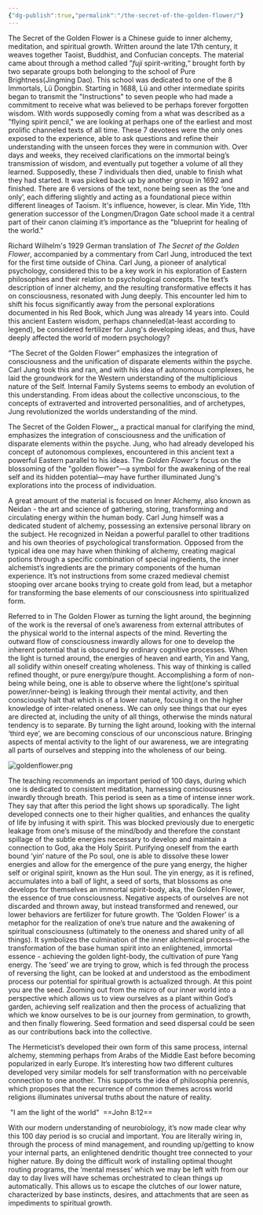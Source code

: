 ```yaml
---
{"dg-publish":true,"permalink":"/the-secret-of-the-golden-flower/"}
---
```



The Secret of the Golden Flower is a Chinese guide to inner alchemy, meditation, and spiritual growth. Written around the late 17th century, it weaves together Taoist, Buddhist, and Confucian concepts. The material came about through a method called ”_fuji_ spirit-writing,“ brought forth by two separate groups both belonging to the school of Pure Brightness(Jingming Dao). This school was dedicated to one of the 8 Immortals, Lü Dongbin. Starting in 1688, Lü and other intermediate spirits began to transmit the "Instructions" to seven people who had made a commitment to receive what was believed to be perhaps forever forgotten wisdom. With words supposedly coming from a what was described as a "flying spirit pencil," we are looking at perhaps one of the earliest and most prolific channeled texts of all time. These 7 devotees were the only ones exposed to the experience, able to ask questions and refine their understanding with the unseen forces they were in communion with. Over days and weeks, they received clarifications on the immortal being’s transmission of wisdom, and eventually put together a volume of all they learned. Supposedly, these 7 individuals then died, unable to finish what they had started. It was picked back up by another group in 1692 and finished. There are 6 versions of the text, none being seen as the ‘one and only’, each differing slightly and acting as a foundational piece within different lineages of Taoism. It's influence, however, is clear. Min Yide, 11th generation successor of the Longmen/Dragon Gate school made it a central part of their canon claiming it’s importance as the "blueprint for healing of the world." 

Richard Wilhelm's 1929 German translation of _The Secret of the Golden Flower_, accompanied by a commentary from Carl Jung, introduced the text for the first time outside of China. Carl Jung, a pioneer of analytical psychology, considered this to be a key work in his exploration of Eastern philosophies and their relation to psychological concepts. The text’s description of inner alchemy, and the resulting transformative effects it has on consciousness, resonated with Jung deeply. This encounter led him to shift his focus significantly away from the personal explorations documented in his Red Book, which Jung was already 14 years into. Could this ancient Eastern wisdom, perhaps channeled(at-least according to legend), be considered fertilizer for Jung's developing ideas, and thus, have deeply affected the world of modern psychology? 

“The Secret of the Golden Flower” emphasizes the integration of consciousness and the unification of disparate elements within the psyche. Carl Jung took this and ran, and with his idea of autonomous complexes, he laid the groundwork for the Western understanding of the multiplicious nature of the Self. Internal Family Systems seems to embody an evolution of this understanding. From ideas about the collective unconscious, to the concepts of extraverted and introverted personalities, and of archetypes, Jung revolutionized the worlds understanding of the mind. 

The Secret of the Golden Flower_, a practical manual for clarifying the mind, emphasizes the integration of consciousness and the unification of disparate elements within the psyche. Jung, who had already developed his concept of autonomous complexes, encountered in this ancient text a powerful Eastern parallel to his ideas. The _Golden Flower's_ focus on the blossoming of the "golden flower"—a symbol for the awakening of the real self and its hidden potential—may have further illuminated Jung's explorations into the process of individuation.

A great amount of the material is focused on Inner Alchemy, also known as Neidan - the art and science of gathering, storing, transforming and circulating energy within the human body. Carl Jung himself was a dedicated student of alchemy, possessing an extensive personal library on the subject. He recognized in Neidan a powerful parallel to other traditions and his own theories of psychological transformation. Opposed from the typical idea one may have when thinking of alchemy, creating magical potions through a specific combination of special ingredients, the inner alchemist’s ingredients are the primary components of the human experience. It’s not instructions from some crazed medieval chemist stooping over arcane books trying to create gold from lead, but a metaphor for transforming the base elements of our consciousness into spiritualized form.

Referred to in The Golden Flower as turning the light around, the beginning of the work is the reversal of one’s awareness from external attributes of the physical world to the internal aspects of the mind. Reverting the outward flow of consciousness inwardly allows for one to develop the inherent potential that is obscured by ordinary cognitive processes. When the light is turned around, the energies of heaven and earth, Yin and Yang, all solidify within oneself creating wholeness. This way of thinking is called refined thought, or pure energy/pure thought. Accomplishing a form of non-being while being, one is able to observe where the light(one's spiritual power/inner-being) is leaking through their mental activity, and then consciously halt that which is of a lower nature, focusing it on the higher knowledge of inter-related oneness. We can only see things that our eyes are directed at, including the unity of all things, otherwise the minds natural tendency is to separate. By turning the light around, looking with the internal ‘third eye’, we are becoming conscious of our unconscious nature. Bringing aspects of mental activity to the light of our awareness, we are integrating all parts of ourselves and stepping into the wholeness of our being.  

![goldenflower.png](/img/user/images/goldenflower.png)

The teaching recommends an important period of 100 days, during which one is dedicated to consistent meditation, harnessing consciousness inwardly through breath. This period is seen as a time of intense inner work. They say that after this period the light shows up sporadically. The light developed connects one to their higher qualities, and enhances the quality of life by infusing it with spirit. This was blocked previously due to energetic leakage from one’s misuse of the mind/body and therefore the constant spillage of the subtle energies necessary to develop and maintain a connection to God, aka the Holy Spirit. Purifying oneself from the earth bound ‘yin’ nature of the Po soul, one is able to dissolve these lower energies and allow for the emergence of the pure yang energy, the higher self or original spirit, known as the Hun soul. The yin energy, as it is refined, accumulates into a ball of light, a seed of sorts, that blossoms as one develops for themselves an immortal spirit-body, aka, the Golden Flower, the essence of true consciousness. Negative aspects of ourselves are not discarded and thrown away, but instead transformed and renewed, our lower behaviors are fertilizer for future growth. The ‘Golden Flower’ is a metaphor for the realization of one’s true nature and the awakening of spiritual consciousness (ultimately to the oneness and shared unity of all things). It symbolizes the culmination of the inner alchemical process—the transformation of the base human spirit into an enlightened, immortal essence - achieving the golden light-body, the cultivation of pure Yang energy. The ‘seed’ we are trying to grow, which is fed through the process of reversing the light, can be looked at and understood as the embodiment process our potential for spiritual growth is actualized through. At this point you are the seed. Zooming out from the micro of our inner world into a perspective which allows us to view ourselves as a plant within God’s garden, achieving self realization and then the process of actualizing that which we know ourselves to be is our journey from germination, to growth, and then finally flowering. Seed formation and seed dispersal could be seen as our contributions back into the collective. 

The Hermeticist’s developed their own form of this same process, internal alchemy, stemming perhaps from Arabs of the Middle East before becoming popularized in early Europe. It’s interesting how two different cultures developed very similar models for self transformation with no perceivable connection to one another. This supports the idea of philosophia perennis, which proposes that the recurrence of common themes across world religions illuminates universal truths about the nature of reality.

 "I am the light of the world"  ==John 8:12==

With our modern understanding of neurobiology, it’s now made clear why this 100 day period is so crucial and important. You are literally wiring in, through the process of mind management, and rounding up/getting to know your internal parts, an enlightened dendritic thought tree connected to your higher nature. By doing the difficult work of installing optimal thought routing programs, the ‘mental messes’ which we may be left with from our day to day lives will have schemas orchestrated to clean things up automatically. This allows us to escape the clutches of our lower nature, characterized by base instincts, desires, and attachments that are seen as impediments to spiritual growth. 
